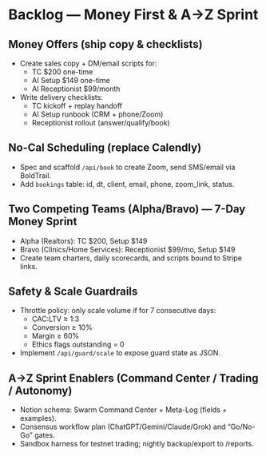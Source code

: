 # Backlog — Money First & A→Z Sprint

## Money Offers (ship copy & checklists)
- Create sales copy + DM/email scripts for:
  - TC $200 one-time
  - AI Setup $149 one-time
  - AI Receptionist $99/month
- Write delivery checklists:
  - TC kickoff + replay handoff
  - AI Setup runbook (CRM + phone/Zoom)
  - Receptionist rollout (answer/qualify/book)

## No-Cal Scheduling (replace Calendly)
- Spec and scaffold `/api/book` to create Zoom, send SMS/email via BoldTrail.
- Add `bookings` table: id, dt, client, email, phone, zoom_link, status.

## Two Competing Teams (Alpha/Bravo) — 7-Day Money Sprint
- Alpha (Realtors): TC $200, Setup $149
- Bravo (Clinics/Home Services): Receptionist $99/mo, Setup $149
- Create team charters, daily scorecards, and scripts bound to Stripe links.

## Safety & Scale Guardrails
- Throttle policy: only scale volume if for 7 consecutive days:
  - CAC:LTV ≥ 1:3
  - Conversion ≥ 10%
  - Margin ≥ 60%
  - Ethics flags outstanding = 0
- Implement `/api/guard/scale` to expose guard state as JSON.

## A→Z Sprint Enablers (Command Center / Trading / Autonomy)
- Notion schema: Swarm Command Center + Meta-Log (fields + examples).
- Consensus workflow plan (ChatGPT/Gemini/Claude/Grok) and “Go/No-Go” gates.
- Sandbox harness for testnet trading; nightly backup/export to /reports.
